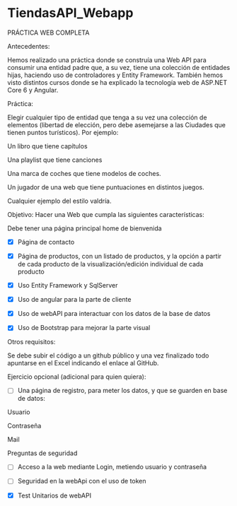 # TiendasAPI_Webapp

PRÁCTICA WEB COMPLETA 

 

Antecedentes: 

Hemos realizado una práctica donde se construía una Web API para consumir una entidad padre que, a su vez, tiene una colección de entidades hijas, haciendo uso de controladores y Entity Framework. También hemos visto distintos cursos donde se ha explicado la tecnología web de ASP.NET Core 6 y Angular. 

 

Práctica: 

Elegir cualquier tipo de entidad que tenga a su vez una colección de elementos (libertad de elección, pero debe asemejarse a las Ciudades que tienen puntos turísticos). Por ejemplo: 

Un libro que tiene capítulos 

Una playlist que tiene canciones 

Una marca de coches que tiene modelos de coches. 

Un jugador de una web que tiene puntuaciones en distintos juegos. 

Cualquier ejemplo del estilo valdría. 

 

Objetivo: Hacer una Web que cumpla las siguientes características: 

 

Debe tener una página principal home de bienvenida 

- [x] Página de contacto 

- [x] Página de productos, con un listado de productos, y la opción a partir de cada producto de la visualización/edición individual de cada producto 

- [x] Uso Entity Framework y SqlServer 

- [x] Uso de angular para la parte de cliente 

- [x] Uso de webAPI para interactuar con los datos de la base de datos 

- [x] Uso de Bootstrap para mejorar la parte visual 

 

Otros requisitos: 

Se debe subir el código a un github público y una vez finalizado todo apuntarse en el Excel indicando el enlace al GitHub. 

 

Ejercicio opcional (adicional para quien quiera): 

- [ ] Una página de registro, para meter los datos, y que se guarden en base de datos: 

Usuario 

Contraseña 

Mail 

Preguntas de seguridad 

- [ ] Acceso a la web mediante Login, metiendo usuario y contraseña 

- [ ] Seguridad en la webApi con el uso de token 

- [x] Test Unitarios de webAPI  
